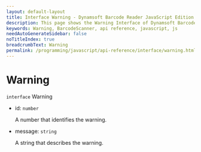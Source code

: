 ```yaml
---
layout: default-layout
title: Interface Warning - Dynamsoft Barcode Reader JavaScript Edition API
description: This page shows the Warning Interface of Dynamsoft Barcode Reader JavaScript SDK.
keywords: Warning, BarcodeScanner, api reference, javascript, js
needAutoGenerateSidebar: false
noTitleIndex: true
breadcrumbText: Warning
permalink: /programming/javascript/api-reference/interface/warning.html
---
```


# Warning

`interface` Warning

* id: `number`

  A number that identifies the warning.

* message: `string`

  A string that describes the warning.
